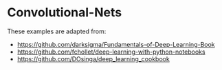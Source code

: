 # Convolutional-Nets
These examples are adapted from:
* https://github.com/darksigma/Fundamentals-of-Deep-Learning-Book
* https://github.com/fchollet/deep-learning-with-python-notebooks
* https://github.com/DOsinga/deep_learning_cookbook

